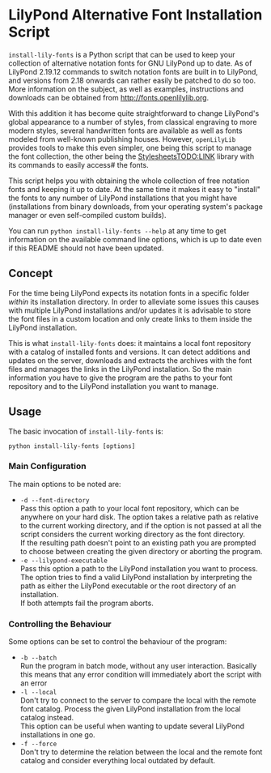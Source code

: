 LilyPond Alternative Font Installation Script
=============================================

`install-lily-fonts` is a Python script that can be used to keep your collection
of alternative notation fonts for GNU LilyPond up to date. As of LilyPond 2.19.12
commands to switch notation fonts are built in to LilyPond, and versions from 2.18
onwards can rather easily be patched to do so too.
More information on the subject, as well as examples, instructions and downloads
can be obtained from http://fonts.openlilylib.org.

With this addition it has become quite straightforward to change LilyPond's
global appearance to a number of styles, from classical engraving to more modern
styles, several handwritten fonts are available as well as fonts modeled from
well-known publishing houses. However, `openLilyLib` provides tools to make this
even simpler, one being this script to manage the font collection, the other being 
the [StylesheetsTODO:LINK](TODO:Link) library with its commands to easily access#
the fonts.

This script helps you with obtaining the whole collection of free notation fonts and
keeping it up to date. At the same time it makes it easy to "install" the fonts to
any number of LilyPond installations that you might have (installations from binary
downloads, from your operating system's package manager or even self-compiled
custom builds).

You can run `python install-lily-fonts --help` at any time to get information on the
available command line options, which is up to date even if this README should not
have been updated.

## Concept

For the time being LilyPond expects its notation fonts in a specific folder
*within* its installation directory. In order to alleviate some issues this
causes with multiple LilyPond installations and/or updates it is advisable to
store the font files in a custom location and only create links to them inside
the LilyPond installation.

This is what `install-lily-fonts` does: it maintains a local font repository with
a catalog of installed fonts and versions. It can detect additions and updates on
the server, downloads and extracts the archives with the font files and manages
the links in the LilyPond installation. So the main information you have to give
the program are the paths to your font repository and to the LilyPond installation
you want to manage.

## Usage

The basic invocation of `install-lily-fonts` is:

```
python install-lily-fonts [options]
```

### Main Configuration

The main options to be noted are:

- `-d --font-directory`  
Pass this option a path to your local font repository, which can be anywhere on
your hard disk. The option takes a relative path as relative to the current working
directory, and if the option is not passed at all the script considers the current
working directory as the font directory.  
If the resulting path doesn't point to an existing path you are prompted to choose
between creating the given directory or aborting the program.
- `-e --lilypond-executable`  
Pass this option a path to the LilyPond installation you want to process. The option
tries to find a valid LilyPond installation by interpreting the path as either the
LilyPond executable or the root directory of an installation.   
If both attempts fail the program aborts.

### Controlling the Behaviour

Some options can be set to control the behaviour of the program:

- `-b --batch`  
Run the program in batch mode, without any user interaction. Basically this means
that any error condition will immediately abort the script with an error
- `-l --local`  
Don't try to connect to the server to compare the local with the remote font catalog.
Process the given LilyPond installation from the local catalog instead.  
This option can be useful when wanting to update several LilyPond installations
in one go.
- `-f --force`  
Don't try to determine the relation between the local and the remote font catalog
and consider everything local outdated by default.
